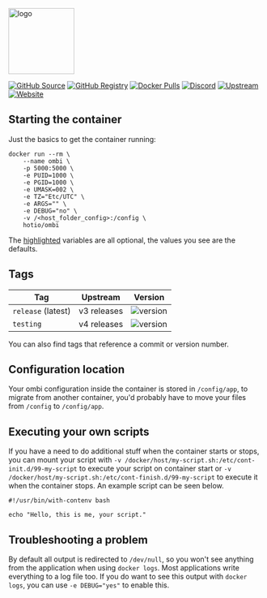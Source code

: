 [<img src="https://hotio.dev/img/ombi.png" alt="logo" height="130" width="130">](https://github.com/tidusjar/Ombi)

[![GitHub Source](https://img.shields.io/badge/github-source-ffb64c?style=flat-square&logo=github&logoColor=white)](https://github.com/docker-hotio/docker-ombi)
[![GitHub Registry](https://img.shields.io/badge/github-registry-ffb64c?style=flat-square&logo=github&logoColor=white)](https://github.com/users/hotio/packages/container/package/ombi)
[![Docker Pulls](https://img.shields.io/docker/pulls/hotio/ombi?color=ffb64c&style=flat-square&label=pulls&logo=docker&logoColor=white)](https://hub.docker.com/r/hotio/ombi)
[![Discord](https://img.shields.io/discord/610068305893523457?style=flat-square&color=ffb64c&label=discord&logo=discord&logoColor=white)](https://hotio.dev/discord)
[![Upstream](https://img.shields.io/badge/upstream-project-ffb64c?style=flat-square)](https://github.com/tidusjar/ombi)
[![Website](https://img.shields.io/badge/website-hotio.dev-ffb64c?style=flat-square)](https://hotio.dev/containers/ombi)

## Starting the container

Just the basics to get the container running:

```shell hl_lines="4 5 6 7 8 9"
docker run --rm \
    --name ombi \
    -p 5000:5000 \
    -e PUID=1000 \
    -e PGID=1000 \
    -e UMASK=002 \
    -e TZ="Etc/UTC" \
    -e ARGS="" \
    -e DEBUG="no" \
    -v /<host_folder_config>:/config \
    hotio/ombi
```

The [highlighted](https://hotio.dev/containers/ombi) variables are all optional, the values you see are the defaults.

## Tags

| Tag                | Upstream    | Version |
| -------------------|-------------|---------|
| `release` (latest) | v3 releases | ![version](https://img.shields.io/badge/dynamic/json?color=f5f5f5&style=flat-square&label=&query=%24.version&url=https%3A%2F%2Fraw.githubusercontent.com%2Fdocker-hotio%2Fdocker-ombi%2Frelease%2FVERSION.json) |
| `testing`          | v4 releases | ![version](https://img.shields.io/badge/dynamic/json?color=f5f5f5&style=flat-square&label=&query=%24.version&url=https%3A%2F%2Fraw.githubusercontent.com%2Fdocker-hotio%2Fdocker-ombi%2Ftesting%2FVERSION.json) |

You can also find tags that reference a commit or version number.

## Configuration location

Your ombi configuration inside the container is stored in `/config/app`, to migrate from another container, you'd probably have to move your files from `/config` to `/config/app`.

## Executing your own scripts

If you have a need to do additional stuff when the container starts or stops, you can mount your script with `-v /docker/host/my-script.sh:/etc/cont-init.d/99-my-script` to execute your script on container start or `-v /docker/host/my-script.sh:/etc/cont-finish.d/99-my-script` to execute it when the container stops. An example script can be seen below.

```shell
#!/usr/bin/with-contenv bash

echo "Hello, this is me, your script."
```

## Troubleshooting a problem

By default all output is redirected to `/dev/null`, so you won't see anything from the application when using `docker logs`. Most applications write everything to a log file too. If you do want to see this output with `docker logs`, you can use `-e DEBUG="yes"` to enable this.
